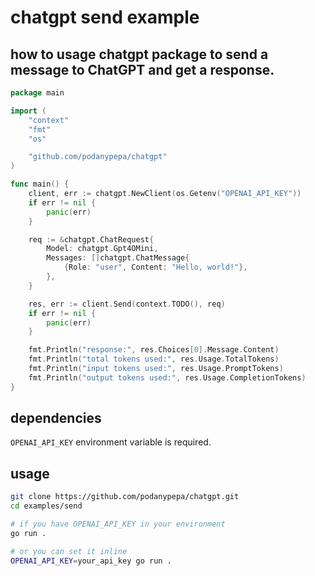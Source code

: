# chatgpt send example

## how to usage chatgpt package to send a message to ChatGPT and get a response.
```go
package main

import (
	"context"
	"fmt"
	"os"

	"github.com/podanypepa/chatgpt"
)

func main() {
	client, err := chatgpt.NewClient(os.Getenv("OPENAI_API_KEY"))
	if err != nil {
		panic(err)
	}

	req := &chatgpt.ChatRequest{
		Model: chatgpt.Gpt4OMini,
		Messages: []chatgpt.ChatMessage{
			{Role: "user", Content: "Hello, world!"},
		},
	}

	res, err := client.Send(context.TODO(), req)
	if err != nil {
		panic(err)
	}

	fmt.Println("response:", res.Choices[0].Message.Content)
	fmt.Println("total tokens used:", res.Usage.TotalTokens)
	fmt.Println("input tokens used:", res.Usage.PromptTokens)
	fmt.Println("output tokens used:", res.Usage.CompletionTokens)
}

```
## dependencies
`OPENAI_API_KEY` environment variable is required.

## usage
```bash
git clone https://github.com/podanypepa/chatgpt.git
cd examples/send

# if you have OPENAI_API_KEY in your environment
go run .

# or you can set it inline
OPENAI_API_KEY=your_api_key go run .
```

